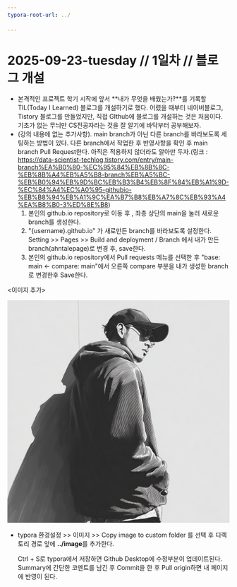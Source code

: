 ```yaml
---
typora-root-url: ../

---
```






# 2025-09-23-tuesday // 1일차 // 블로그 개설

- 본격적인 프로젝트 학기 시작에 앞서 **내가 무엇을 배웠는가?**를 기록할 TIL(Today I Learned) 블로그를 개설하기로 했다. 어렸을 때부터 네이버블로그, Tistory 블로그를 만들었지만, 직접 GIthub에 블로그를 개설하는 것은 처음이다. 기초가 없는 무늬만 CS전공자라는 것을 잘 알기에 바닥부터 공부해보자.
- (강의 내용에 없는 추가사항). main branch가 아닌 다른 branch를 바라보도록 세팅하는 방법이 있다. 다른 branch에서 작업한 후 반영사항을 확인 후 main branch Pull Request한다. 아직은 적용하지 않더라도 알아만 두자.(링크 : https://data-scientist-techlog.tistory.com/entry/main-branch%EA%B0%80-%EC%95%84%EB%8B%8C-%EB%8B%A4%EB%A5%B8-branch%EB%A5%BC-%EB%B0%94%EB%9D%BC%EB%B3%B4%EB%8F%84%EB%A1%9D-%EC%84%A4%EC%A0%95-githubio-%EB%B8%94%EB%A1%9C%EA%B7%B8%EB%A7%8C%EB%93%A4%EA%B8%B0-3%ED%8E%B8)
  1. 본인의 github.io repository로 이동 후 , 좌층 상단의 main을 눌러 새로운 branch를 생성한다.
  2. "{username}.github.io" 가 새로만든 branch를 바라보도록 설정한다. Setting >> Pages >> Build and deployment / Branch 에서 내가 만든 branch(ahntalepage)로 변경 후, save한다.
  3. 본인의 github.io repository에서 Pull requests 메뉴를 선택한 후 "base: main <- compare: main"에서 오른쪽 compare 부분을 내가 생성한 branch로 변경한후 Save한다.

<이미지 추가>

![profile_image](/images/2025-09-23-수업내용test/profile_image-1758785697546-4.png)

- typora 환경설정 >> 이미지 >> Copy image to custom folder 를 선택 후 디렉토리 경로 앞에 **../image**를 추가한다.

  Ctrl + S로 typora에서 저장하면 Github Desktop에 수정부분이 업데이트된다. Summary에 간단한 코멘트를 남긴 후 Commit을 한 후 Pull origin하면 내 페이지에 반영이 된다.

  

